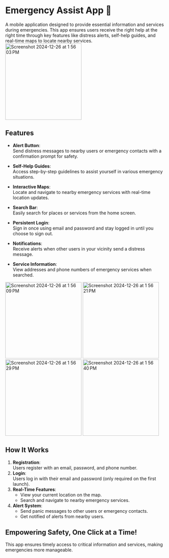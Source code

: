 # Emergency Assist App 🚨
A mobile application designed to provide essential information and services during emergencies. This app ensures users receive the right help at the right time through key features like distress alerts, self-help guides, and real-time maps to locate nearby services.
<img width="240" alt="Screenshot 2024-12-26 at 1 56 03 PM" src="https://github.com/user-attachments/assets/367cba03-3b0c-49be-9348-90a5cbc153e5" />

## Features
- **Alert Button**:  
  Send distress messages to nearby users or emergency contacts with a confirmation prompt for safety.
  
- **Self-Help Guides**:  
  Access step-by-step guidelines to assist yourself in various emergency situations.

- **Interactive Maps**:  
  Locate and navigate to nearby emergency services with real-time location updates.

- **Search Bar**:  
  Easily search for places or services from the home screen.

- **Persistent Login**:  
  Sign in once using email and password and stay logged in until you choose to sign out.

- **Notifications**:  
  Receive alerts when other users in your vicinity send a distress message.

- **Service Information**:  
  View addresses and phone numbers of emergency services when searched.

<img width="240" alt="Screenshot 2024-12-26 at 1 56 09 PM" src="https://github.com/user-attachments/assets/9eca4ec1-2eec-4e98-8be7-33325ced6236" />
<img width="240" alt="Screenshot 2024-12-26 at 1 56 21 PM" src="https://github.com/user-attachments/assets/6150e347-27c3-40f4-809e-0e73e000f839" />
<img width="240" alt="Screenshot 2024-12-26 at 1 56 29 PM" src="https://github.com/user-attachments/assets/d20defd7-5b5f-4347-95e2-f796637c09a0" />
<img width="240" alt="Screenshot 2024-12-26 at 1 56 40 PM" src="https://github.com/user-attachments/assets/3e698da1-f333-4409-85e6-1f069ce06dd5" />

## How It Works
1. **Registration**:  
   Users register with an email, password, and phone number.
2. **Login**:  
   Users log in with their email and password (only required on the first launch).
3. **Real-Time Features**:  
   - View your current location on the map.
   - Search and navigate to nearby emergency services.
4. **Alert System**:  
   - Send panic messages to other users or emergency contacts.
   - Get notified of alerts from nearby users.

## Empowering Safety, One Click at a Time!
This app ensures timely access to critical information and services, making emergencies more manageable.
